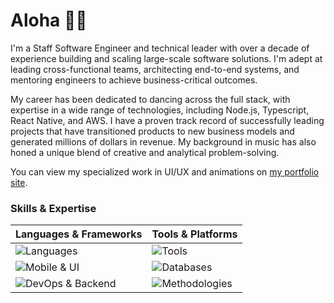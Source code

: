 # Aloha 🤙🏼

I'm a Staff Software Engineer and technical leader with over a decade of experience building and scaling large-scale software solutions. I'm adept at leading cross-functional teams, architecting end-to-end systems, and mentoring engineers to achieve business-critical outcomes.

My career has been dedicated to dancing across the full stack, with expertise in a wide range of technologies, including Node.js, Typescript, React Native, and AWS. I have a proven track record of successfully leading projects that have transitioned products to new business models and generated millions of dollars in revenue. My background in music has also honed a unique blend of creative and analytical problem-solving.

You can view my specialized work in UI/UX and animations on [my portfolio site](https://pstrum.github.io/portfolio/ui).

### Skills & Expertise

| **Languages & Frameworks** | **Tools & Platforms** |
| :------------------------- | :--------------------- |
| ![Languages](https://skillicons.dev/icons?i=ts,js,nodejs,react,angular,vue,rubyonrails) | ![Tools](https://skillicons.dev/icons?i=aws,terraform,docker,github,githubactions,jest,sqlite,vscode,npm) |
| ![Mobile & UI](https://skillicons.dev/icons?i=reactnative,html,css,sass,styledcomponents,threejs,svg,ps) | ![Databases](https://skillicons.dev/icons?i=mysql,postgres,mongodb,dynamodb) |
| ![DevOps & Backend](https://skillicons.dev/icons?i=git,github,express,graphql) | ![Methodologies](https://skillicons.dev/icons?i=jira,confluence,agile,scrum) |

